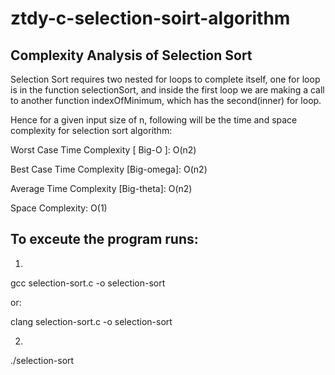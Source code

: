 # ztdy-c-selection-soirt-algorithm


## Complexity Analysis of Selection Sort

Selection Sort requires two nested for loops to complete itself, one for loop is in the function selectionSort, and inside the first loop we are making a call to another function indexOfMinimum, which has the second(inner) for loop.

Hence for a given input size of n, following will be the time and space complexity for selection sort algorithm:

Worst Case Time Complexity [ Big-O ]: O(n2)

Best Case Time Complexity [Big-omega]: O(n2)

Average Time Complexity [Big-theta]: O(n2)

Space Complexity: O(1)


## To exceute the program runs:

1.
gcc selection-sort.c -o selection-sort

or:

clang selection-sort.c -o selection-sort

2.
./selection-sort